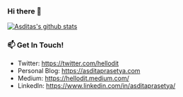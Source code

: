 ### Hi there 👋

[![Asditas's github stats](https://github-readme-stats.vercel.app/api?username=hellodit)](https://github.com/hellodit)

### 📫 Get In Touch!
- Twitter: https://twitter.com/hellodit
- Personal Blog: https://asditaprasetya.com
- Medium: https://hellodit.medium.com/
- LinkedIn: https://www.linkedin.com/in/asditaprasetya/


<!--
**hellodit/hellodit** is a ✨ _special_ ✨ repository because its `README.md` (this file) appears on your GitHub profile.

Here are some ideas to get you started:

- 🔭 I’m currently working on ...
- 🌱 I’m currently learning ...
- 👯 I’m looking to collaborate on ...
- 🤔 I’m looking for help with ...
- 💬 Ask me about ...
- 📫 How to reach me: ...
- 😄 Pronouns: ...
- ⚡ Fun fact: ...
-->
